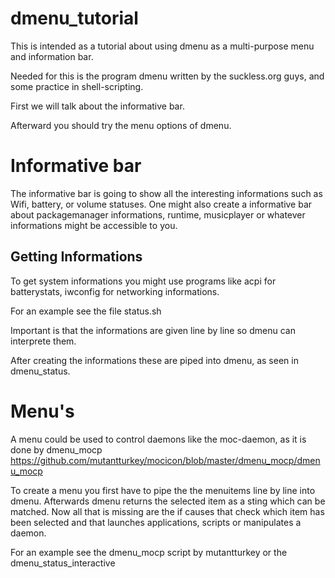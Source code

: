 dmenu_tutorial
==============

This is intended as a tutorial about using dmenu as a multi-purpose menu and
information bar.

Needed for this is the program dmenu written by the suckless.org guys, and some
practice in shell-scripting.

First we will talk about the informative bar.

Afterward you should try the menu options of dmenu.

Informative bar
===============

The informative bar is going to show all the interesting informations such as
Wifi, battery, or volume statuses.
One might also create a informative bar about packagemanager informations,
runtime, musicplayer or whatever
informations might be accessible to you.

Getting Informations
--------------------
To get system informations you might use programs like acpi for batterystats,
iwconfig for networking informations.

For an example see the file status.sh

Important is that the informations are given line by line so dmenu can
interprete them.


After creating the informations these are piped into dmenu, as seen in
dmenu_status.

Menu's
======
A menu could be used to control daemons like the moc-daemon, as it is done by
dmenu_mocp
https://github.com/mutantturkey/mocicon/blob/master/dmenu_mocp/dmenu_mocp

To create a menu you first have to pipe the the menuitems line by line into
dmenu. Afterwards dmenu returns
the selected item as a sting which can be matched.
Now all that is missing are the if causes that check which item has been
selected and that launches applications,
scripts or manipulates a daemon.

For an example see the dmenu_mocp script by mutantturkey or the
dmenu_status_interactive
